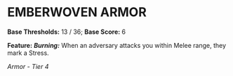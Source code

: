 ﻿# EMBERWOVEN ARMOR

**Base Thresholds:** 13 / 36; **Base Score:** 6

**Feature:** ***Burning:*** When an adversary attacks you within Melee range, they mark a Stress.

*Armor - Tier 4*
